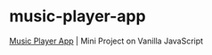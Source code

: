 # music-player-app

[Music Player App](https://bertfrontend.github.io/music-player-app/) | Mini Project on Vanilla JavaScript
